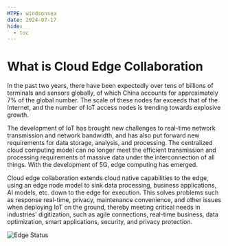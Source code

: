```yaml
---
MTPE: windsonsea
date: 2024-07-17
hide:
  - toc
---
```


# What is Cloud Edge Collaboration

In the past two years, there have been expectedly over tens of billions of terminals and sensors globally,
of which China accounts for approximately 7% of the global number. The scale of these nodes far exceeds
that of the Internet, and the number of IoT access nodes is trending towards explosive growth.

The development of IoT has brought new challenges to real-time network transmission and network bandwidth,
and has also put forward new requirements for data storage, analysis, and processing.
The centralized cloud computing model can no longer meet the efficient transmission and processing requirements
of massive data under the interconnection of all things. With the development of 5G, edge computing has emerged.

Cloud edge collaboration extends cloud native capabilities to the edge, using an edge node model to sink data processing,
business applications, AI models, etc. down to the edge for execution. This solves problems such as response real-time,
privacy, maintenance convenience, and other issues when deploying IoT on the ground, thereby meeting critical needs in
industries' digitization, such as agile connections, real-time business, data optimization, smart applications,
security, and privacy protection.

![Edge Status](https://docs.daocloud.io/daocloud-docs-images/docs/en/docs/kant/images/what.png)
